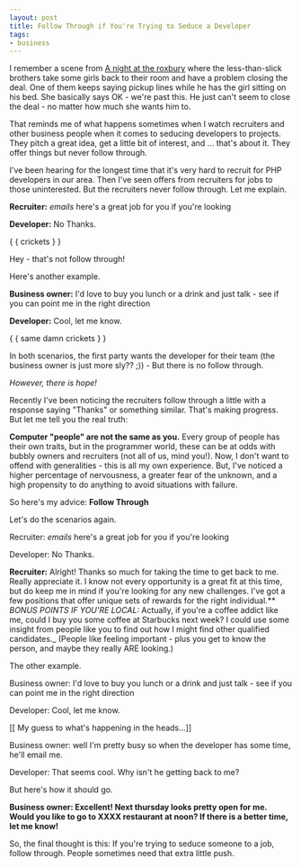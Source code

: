 ```yaml
---
layout: post
title: Follow Through if You're Trying to Seduce a Developer
tags:
- business
---
```

I remember a scene from [A night at the roxbury](http://www.imdb.com/title/tt0120770/) where the less-than-slick brothers take some girls back to their room and have a problem closing the deal.  One of them keeps saying pickup lines while he has the girl sitting on his bed.  She basically says OK - we're past this.  He just can't seem to close the deal - no matter how much she wants him to.

That reminds me of what happens sometimes when I watch recruiters and other business people when it comes to seducing developers to projects.  They pitch a great idea, get a little bit of interest, and ... that's about it.  They offer things but never follow through.

I've been hearing for the longest time that it's very hard to recruit for PHP developers in our area.  Then I've seen offers from recruiters for jobs to those uninterested.  But the recruiters never follow through.  Let me explain.

**Recruiter:** *emails* here's a great job for you if you're looking

**Developer:** No Thanks.

{ { crickets } }

Hey - that's not follow through!

Here's another example.

**Business owner:** I'd love to buy you lunch or a drink and just talk - see if you can point me in the right direction

**Developer:** Cool, let me know.

{ { same damn crickets } }

In both scenarios, the first party wants the developer for their team (the business owner is just more sly?? ;)) - But there is no follow through.

_However, there is hope!_

Recently I've been noticing the recruiters follow through a little with a response saying "Thanks" or something similar.  That's making progress.  But let me tell you the real truth:

**Computer "people" are not the same as you.**  Every group of people has their own traits, but in the programmer world, these can be at odds with bubbly owners and recruiters (not all of us, mind you!).  Now, I don't want to offend with generalities - this is all my own experience.  But, I've noticed a higher percentage of nervousness, a greater fear of the unknown, and a high propensity to do anything to avoid situations with failure.  

So here's my advice: **Follow Through**

Let's do the scenarios again.

Recruiter: *emails* here's a great job for you if you're looking

Developer: No Thanks.

**Recruiter:** Alright!  Thanks so much for taking the time to get back to me.  Really appreciate it.  I know not every opportunity is a great fit at this time, but do keep me in mind if you're looking for any new challenges.  I've got a few positions that offer unique sets of rewards for the right individual.**
_BONUS POINTS IF YOU'RE LOCAL:_ Actually, if you're a coffee addict like me, could I buy you some coffee at Starbucks next week?  I could use some insight from people like you to find out how I might find other qualified candidates._
(People like feeling important - plus you get to know the person, and maybe they really ARE looking.)

The other example.

Business owner: I'd love to buy you lunch or a drink and just talk - see if you can point me in the right direction

Developer: Cool, let me know.

[[ My guess to what's happening in the heads...]]

Business owner: well I'm pretty busy so when the developer has some time, he'll email me.

Developer: That seems cool. Why isn't he getting back to me?

But here's how it should go.

**Business owner: Excellent!  Next thursday looks pretty open for me.  Would you like to go to XXXX restaurant at noon?  If there is a better time, let me know!**

So, the final thought is this: If you're trying to seduce someone to a job, follow through.  People sometimes need that extra little push.

